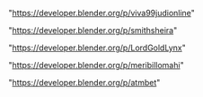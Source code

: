 "https://developer.blender.org/p/viva99judionline"

"https://developer.blender.org/p/smithsheira"

"https://developer.blender.org/p/LordGoldLynx"

"https://developer.blender.org/p/meribillomahi"

"https://developer.blender.org/p/atmbet"

 
